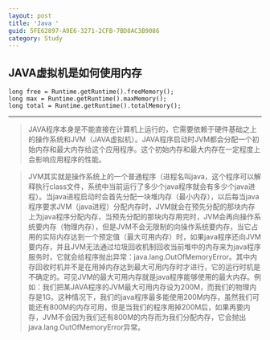 ```yaml
---
layout: post
title: 'Java '
guid: 5FE62897-A9E6-3271-2CFB-7BD8AC3B9086
category: Study
---
```


##  JAVA虚拟机是如何使用内存

	long free = Runtime.getRuntime().freeMemory();
	long max = Runtime.getRuntime().maxMemory();
	long total = Runtime.getRuntime().totalMemory();
	
----------
 >   JAVA程序本身是不能直接在计算机上运行的，它需要依赖于硬件基础之上的操作系统和JVM（JAVA虚拟机）。JAVA程序启动时JVM都会分配一个初始内存和最大内存给这个应用程序。这个初始内存和最大内存在一定程度上会影响应用程序的性能。

 >   JVM其实就是操作系统上的一个普通程序（进程名叫java，这个程序可以解释执行class文件，系统中当前运行了多少个java程序就会有多少个java进程）。当java进程启动时会首先分配一块堆内存（最小内存），以后每当java程序要求JVM（java进程）分配内存时，JVM就会在预先分配的那块内存上为java程序分配内存，当预先分配的那块内存用完时，JVM会再向操作系统要内存（物理内存），但是JVM不会无限制的向操作系统要内存，当它占用的实际内存达到一个预定值（最大可用内存）时，如果java程序还向JVM要内存，并且JVM无法通过垃圾回收机制回收当前堆中的内存来为java程序服务时，它就会给程序抛出异常：java.lang.OutOfMemoryError。其中内存回收时机并不是在用掉内存达到最大可用内存时才进行，它的运行时机是不确定的。可见JVM的最大可用内存就是java程序能够使用的最大内存。例如：我们把某JAVA程序的JVM最大可用内存设为200M，而我们的物理内存是1G。这种情况下，我们的java程序最多能使用200M内存，虽然我们可能还有800M的内存可用，但是当我们的程序用掉200M后，如果再要内存，JVM不会因为我们还有800M的内存而为我们分配内存，它会抛出java.lang.OutOfMemoryError异常。
